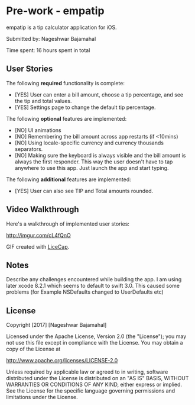 # Pre-work - empatip

empatip is a tip calculator application for iOS.

Submitted by: Nageshwar Bajamahal

Time spent: 16 hours spent in total

## User Stories

The following **required** functionality is complete:

* [YES] User can enter a bill amount, choose a tip percentage, and see the tip and total values.
* [YES] Settings page to change the default tip percentage.

The following **optional** features are implemented:
* [NO] UI animations
* [NO] Remembering the bill amount across app restarts (if <10mins)
* [NO] Using locale-specific currency and currency thousands separators.
* [NO] Making sure the keyboard is always visible and the bill amount is always the first responder. This way the user doesn't have to tap anywhere to use this app. Just launch the app and start typing.

The following **additional** features are implemented:

- [YES] User can also see TIP and Total amounts rounded.

## Video Walkthrough

Here's a walkthrough of implemented user stories:

http://imgur.com/cL4fQnO

GIF created with [LiceCap](http://www.cockos.com/licecap/).

## Notes

Describe any challenges encountered while building the app.
I am using later xcode 8.2.1 which seems to default to swift 3.0.
This caused some problems (for Example NSDefaults changed to UserDefaults etc)
## License

Copyright [2017] [Nageshwar Bajamahal]

Licensed under the Apache License, Version 2.0 (the "License");
you may not use this file except in compliance with the License.
You may obtain a copy of the License at

http://www.apache.org/licenses/LICENSE-2.0

Unless required by applicable law or agreed to in writing, software
distributed under the License is distributed on an "AS IS" BASIS,
WITHOUT WARRANTIES OR CONDITIONS OF ANY KIND, either express or implied.
See the License for the specific language governing permissions and
limitations under the License.
